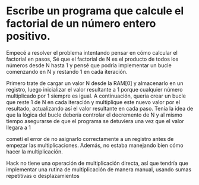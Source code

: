 # Escribe un programa que calcule el factorial de un número entero positivo.
Empecé a resolver el problema intentando pensar en cómo calcular el factorial en pasos, Sé que el factorial de N es el producto de todos los números desde N hasta 1 y pensé que podría implementar un bucle comenzando en N y restando 1 en cada iteración.

Primero trate de cargar un valor N desde la RAM[0] y almacenarlo en un registro, luego inicializar el valor resultante a 1 porque cualquier número multiplicado por 1 siempre es igual.
A continuación, queria crear un bucle que reste 1 de N en cada iteración y multiplique este nuevo valor por el resultado, actualizando así el valor resultante en cada paso. Tenía la idea de que la lógica del bucle debería controlar el decremento de N y al mismo tiempo asegurarse de que el programa se detuviera una vez que el valor llegara a 1

cometí el error de no asignarlo correctamente a un registro antes de empezar las multiplicaciones. Además, no estaba manejando bien cómo hacer la multiplicación.

Hack no tiene una operación de multiplicación directa, así que tendría que implementar una rutina de multiplicación de manera manual, usando sumas repetitivas o desplazamientos



